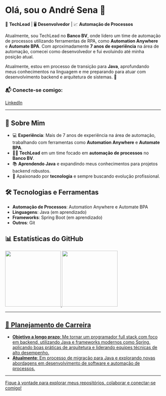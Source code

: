 # Olá, sou o André Sena 👋

🔧 **TechLead** | 🖥️ **Desenvolvedor** | 📈 **Automação de Processos**

Atualmente, sou TechLead no **Banco BV**, onde lidero um time de automação de processos utilizando ferramentas de RPA, como **Automation Anywhere** e **Automate BPA**. Com aproximadamente **7 anos de experiência** na área de automação, comecei como desenvolvedor e fui evoluindo até minha posição atual.

Atualmente, estou em processo de transição para **Java**, aprofundando meus conhecimentos na linguagem e me preparando para atuar com desenvolvimento backend e arquitetura de sistemas. 🚀

### 📬 Conecte-se comigo:
[LinkedIn](https://www.linkedin.com/in/andresenasp/)

---

## 🌱 Sobre Mim

- 💻 **Experiência**: Mais de 7 anos de experiência na área de automação, trabalhando com ferramentas como **Automation Anywhere** e **Automate BPA**.
- 🧑‍💻 **TechLead** em um time focado em **automação de processos** no **Banco BV**.
- 📚 **Aprendendo Java** e expandindo meus conhecimentos para projetos backend robustos.
- 💼 Apaixonado por **tecnologia** e sempre buscando evolução profissional.

## 🛠️ Tecnologias e Ferramentas

- **Automação de Processos**: Automation Anywhere e Automate BPA
- **Linguagens**: Java (em aprendizado)
- **Frameworks**: Spring Boot (em aprendizado)
- **Outros**: Git

## 📊 Estatísticas do GitHub

<div>
<a href="https://github.com/devandresena">
<img loading="lazy" height="180em" src="https://github-readme-stats.vercel.app/api/top-langs/?username=devandresena&layout=compact&langs_count=7&theme=dracula&cache_seconds=1"/>
<img loading="lazy" height="180em" src="https://github-readme-stats.vercel.app/api?username=devandresena&show_icons=true&theme=dracula&include_all_commits=true&count_private=true&cache_seconds=1"/>
</div>

---

## 📅 Planejamento de Carreira

- **Objetivo a longo prazo**: Me tornar um programador full stack com foco em backend, utilizando Java e frameworks modernos como Spring, aplicando boas práticas de arquitetura e liderando equipes técnicas de alto desempenho.
- **Atualmente**: Em processo de migração para Java e explorando novas abordagens em desenvolvimento de software e automação de processos.

---

Fique à vontade para explorar meus repositórios, colaborar e conectar-se comigo!
